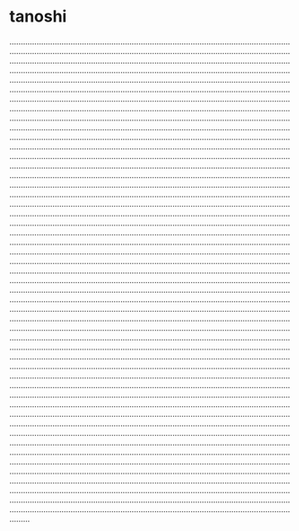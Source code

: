 # tanoshi

.................................................................................................................................................................................................................................................................................................................................................................................................................................................................................................................................................................................................................................................................................................................................................................................................................................................................................................................................................................................................................................................................................................................................................................................................................................................................................................................................................................................................................................................................................................................................................................................................................................................................................................................................................................................................................................................................................................................................................................................................................................................................................................................................................................................................................................................................................................................................................................................................................................................................................................................................................................................................................................................................................................................................................................................................................................................................................................................................................................................................................................................................................................................................................................................................................................................................................................................................................................................................................................................................................................................................................................................................................................................................................................................................................................................................................................................................................................................................................................................................................................................................................................................................................................................................................................................................................................................................................................................................................................................................................................................................................................................................................................................................................................................................................................................................................................................................................................................................................................................................................................................................................................................................................................................................................................................................................................................................................................................................................................................................................................................................................................................................................................................................................................................................................................................................................................................................................................................................................................................................................................................................................................................................................................................................................................................................................................................................................................................................................................................................